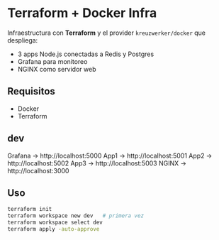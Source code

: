 # Terraform + Docker Infra

Infraestructura con **Terraform** y el provider `kreuzwerker/docker` que despliega:

- 3 apps Node.js conectadas a Redis y Postgres  
- Grafana para monitoreo  
- NGINX como servidor web  

## Requisitos
- Docker  
- Terraform  

## dev 

Grafana → http://localhost:5000
App1 → http://localhost:5001
App2 → http://localhost:5002
App3 → http://localhost:5003
NGINX → http://localhost:3000

##  Uso
```bash
terraform init
terraform workspace new dev   # primera vez
terraform workspace select dev
terraform apply -auto-approve
